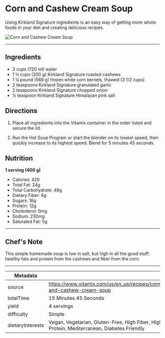 # Corn and Cashew Cream Soup

Using Kirkland Signature ingredients is an easy way of getting more whole foods in your diet and creating delicious recipes.

![Corn and Cashew Cream Soup](https://www.vitamix.com/content/dam/vitamix/home/recipes/q1-2024/Cashew_Corn_Soup_Costco_470x449.jpg)

---

## Ingredients

- 3 cups (720 ml) water
- 1 ½ cups (200 g) Kirkland Signature roasted cashews
- 1 ¼ pound (568 g) frozen white corn kernels, thawed (3 1/2 cups)
- 2 teaspoons Kirkland Signature granulated garlic
- 2 teaspoons Kirkland Signature chopped onion
- ½ teaspoon Kirkland Signature Himalayan pink salt

## Directions

1. Place all ingredients into the Vitamix container in the order listed and secure the lid.

2. Run the Hot Soup Program or start the blender on its lowest speed, then quickly increase to its highest speed. Blend for 5 minutes 45 seconds.

## Nutrition

**1 serving (400 g)**

- Calories: 420
- Total Fat: 24g
- Total Carbohydrate: 48g
- Dietary Fiber: 6g
- Sugars: 16g
- Protein: 12g
- Cholesterol: 0mg
- Sodium: 230mg
- Saturated Fat: 5g

---

## Chef's Note

This simple homemade soup is low in salt, but high in all the good stuff: healthy fats and protein from the cashews and fiber from the corn.

---

| Metadata |  |
| --- | --- |
| source | https://www.vitamix.com/us/en_us/recipes/corn-and-cashew-cream-soup |
| totalTime | 15 Minutes 45 Seconds |
| yield | 4 servings |
| difficulty | Simple |
| dietaryInterests | Vegan, Vegetarian, Gluten-Free, High Fiber, High Protein, Mediterranean, Diabetes Friendly |
